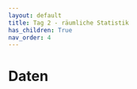 ```yaml
---
layout: default
title: Tag 2 - räumliche Statistik
has_children: True 
nav_order: 4
---
```


# Daten
